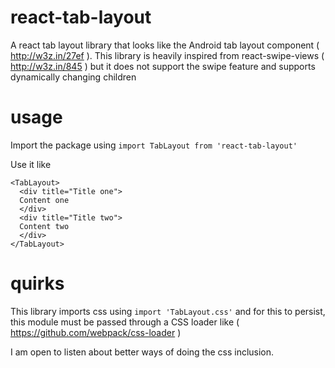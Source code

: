 # react-tab-layout
A react tab layout library that looks like the Android tab layout component ( http://w3z.in/27ef ). This library is heavily inspired from react-swipe-views ( http://w3z.in/845 ) but it does not support the swipe feature and supports dynamically changing children

# usage
Import the package using
`import TabLayout from 'react-tab-layout'`

Use it like
```
<TabLayout>
  <div title="Title one">
  Content one
  </div>
  <div title="Title two">
  Content two
  </div>
</TabLayout>
```

# quirks
This library imports css using `import 'TabLayout.css'` and for this to persist, this module must be passed through a CSS loader like ( https://github.com/webpack/css-loader )

I am open to listen about better ways of doing the css inclusion.
